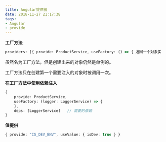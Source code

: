 ```yaml
---
title: Angular提供器
date: 2018-11-27 21:17:38
tags:
- Angular
- provide
---
```


**工厂方法**

```typescript
providers: [{ provide: ProductService, useFactory: () => { 返回一个对象实例 } }]
```

虽然名为工厂方法，但是创建出来的对象仍然是单例的。

工厂方法只在创建第一个需要注入的对象时被调用一次。

**在工厂方法中使用依赖注入**

```typescript
{
    provide: ProductService,
    useFactory: (logger: LoggerService) => {
    },
    deps: [LoggerService]   // 需要的依赖
}
```

**值提供**

```typescript
{ provide: "IS_DEV_ENV", useValue: { isDev: true } }
```
